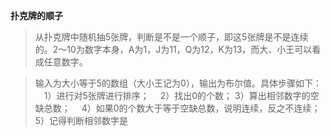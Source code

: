 **扑克牌的顺子**

> 从扑克牌中随机抽5张牌，判断是不是一个顺子，即这5张牌是不是连续的。2～10为数字本身，A为1，J为11，Q为12，K为13，而大、小王可以看成任意数字。
  
> 输入为大小等于5的数组（大小王记为0），输出为布尔值。具体步骤如下：
> 　1）进行对5张牌进行排序；
> 　2）找出0的个数；
> 3）算出相邻数字的空缺总数；
> 　4）如果0的个数大于等于空缺总数，说明连续，反之不连续；
> 5）记得判断相邻数字是